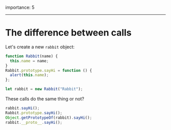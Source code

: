 importance: 5

---

# The difference between calls

Let's create a new `rabbit` object:

```js
function Rabbit(name) {
  this.name = name;
}
Rabbit.prototype.sayHi = function () {
  alert(this.name);
};

let rabbit = new Rabbit("Rabbit");
```

These calls do the same thing or not?

```js
rabbit.sayHi();
Rabbit.prototype.sayHi();
Object.getPrototypeOf(rabbit).sayHi();
rabbit.__proto__.sayHi();
```
